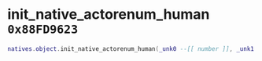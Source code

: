 # init_native_actorenum_human `0x88FD9623`

```lua
natives.object.init_native_actorenum_human(_unk0 --[[ number ]], _unk1 --[[ number ]], _unk2 --[[ number ]], _unk3 --[[ number ]])
```